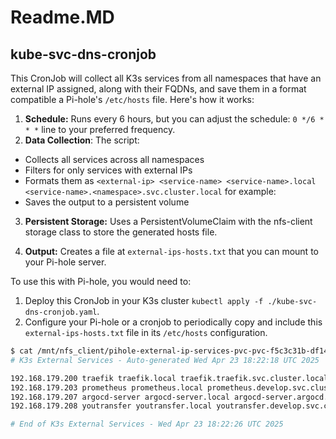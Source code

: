 # Readme.MD
## kube-svc-dns-cronjob
This CronJob will collect all K3s services from all namespaces that have an external IP assigned, along with their FQDNs, and save them in a format compatible a Pi-hole's `/etc/hosts` file. Here's how it works:

1. **Schedule:** Runs every 6 hours, but you can adjust the schedule: `0 */6 * * *` line to your preferred frequency.
2. **Data Collection**: The script:
* Collects all services across all namespaces
* Filters for only services with external IPs
* Formats them as `<external-ip> <service-name> <service-name>.local <service-name>.<namespace>.svc.cluster.local` for example: 
* Saves the output to a persistent volume

3. **Persistent Storage:** Uses a PersistentVolumeClaim with the nfs-client storage class to store the generated hosts file.

4. **Output:** Creates a file at `external-ips-hosts.txt` that you can mount to your Pi-hole server.

To use this with Pi-hole, you would need to:
1. Deploy this CronJob in your K3s cluster `kubectl apply -f ./kube-svc-dns-cronjob.yaml`.
2. Configure your Pi-hole or a cronjob to periodically copy and include this `external-ips-hosts.txt` file in its `/etc/hosts` configuration.

```bash
$ cat /mnt/nfs_client/pihole-external-ip-services-pvc-pvc-f5c3c31b-df14-45d9-bba2-b144fa33898b/external-ips-hosts.txt
# K3s External Services - Auto-generated Wed Apr 23 18:22:18 UTC 2025

192.168.179.200 traefik traefik.local traefik.traefik.svc.cluster.local
192.168.179.203 prometheus prometheus.local prometheus.develop.svc.cluster.local
192.168.179.207 argocd-server argocd-server.local argocd-server.argocd.svc.cluster.local
192.168.179.208 youtransfer youtransfer.local youtransfer.develop.svc.cluster.local

# End of K3s External Services - Wed Apr 23 18:22:26 UTC 2025
```